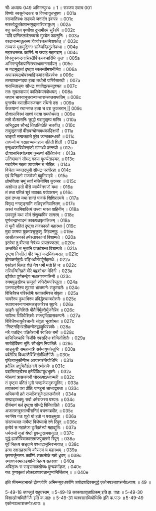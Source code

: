 श्रीः
अध्यायः 049
अभिमन्युवधः ॥ 1 ॥
सञ्जय उवाच 	001  
विष्णोः स्वसुर्नन्दकरः स विष्ण्वायुधभूषणः ।	001a  
रराजातिरथः सङ्ख्ये जनार्दन इवापरः ॥	001c  
मारुतोद्धूतकेशान्तमुद्यतारिवरायुधम् ।	002a  
वपुः समीक्ष्य पृथ्वीशा दुःसमीक्ष्यं सुरैरपि ॥	002c  
\'यदि पाणितलादेतच्चक्रं मुञ्चेत फाल्गुनिः ।	003a  
वरदानान्मातुलस्य विष्णोश्चक्रमिवापतेत् ॥\'	003c  
तच्चक्रं भृशमुद्विग्नाः सञ्चिच्छिदुरनेकधा ।	004a  
महारथस्ततः कार्ष्णिः स जग्राह महागदाम् ॥	004c  
विधनुःस्यन्दनासिस्तैर्विचक्रश्चारिभिः कृतः ।	005a  
अभिमन्युर्गदापाणिरश्वत्थामानमार्दयत् ॥	005c  
स गदामुद्यतां दृष्ट्वा ज्वलन्तीमशनीमिव ।	006a  
अपाक्रामद्रथोपस्थाद्विक्रमांस्त्रीन्नरर्षभः ॥	006c  
तस्याश्वान्गदया हत्वा तथोभौ पार्ष्णिसारथी ।	007a  
शराचिताङ्गः सौभद्रः श्वाविद्वत्समदृश्यत ॥	007c  
ततः सुबलदायादं कालिकेयमपोथयत् ।	008a  
जघान चास्यानुचरान्गान्धारान्सप्तसप्ततिम् ॥	008c  
पुनश्चैव वसातीयाञ्जघान रथिनो दश ।	009a  
केकयानां रथान्सप्त हत्वा च दश कुञ्जरान् ||	009c  
दौःशासनिरथं साश्वं गदया समपोथयत् ॥	009e  
ततो दौःशासनिः क्रुद्धो गदामुद्यम्य मारिष ।	010a  
अभिदुद्राव सौभद्रं तिष्ठतिष्ठेति चाब्रवीत् ॥	010c  
तावुद्यतगदौ वीरावन्योन्यवधकाङ्क्षिणौ ।	011a  
भ्रातृव्यौ सम्प्रजह्राते पुरेव त्र्यम्बकान्धकौ ॥	011c  
तावन्योन्यं गदाग्राभ्यामाहत्य पतितौ क्षितौ ।	012a  
इन्द्रध्वजाविवोत्सृष्टौ रणमध्ये परन्तपौ ॥	012c  
दौःशासनिरथोत्थाय कुरूणां कीर्तिवर्धनः ।	013a  
उत्तिष्ठमानं सौभद्रं गदया मूर्ध्न्यताडयत् ॥	013c  
गदावेगेन महता व्यायामेन च मोहितः ।	014a  
विचेता न्यपतद्भूमौ सौभद्रः परवीरहा ॥	014c  
एवं विनिहतो राजन्नेको बहुभिराहवे ।	015a  
क्षोभयित्वा चमूं सर्वां नलिनीमिव कुञ्जरः ॥	015c  
अशोभत हतो वीरो व्याधैर्वनगजो यथा ।	016a  
तं तथा पतितं शूरं तावकाः पर्यवारयन् ॥	016c  
दावं दग्ध्वा यथा शान्तं पावकं शिशिरात्यये ।	017a  
विमृद्य नगशृङ्गाणि सन्निवृत्तमिवानिलम् ॥	017c  
अस्तं गतमिवादित्यं तप्त्वा भारत वाहिनीम् ।	018a  
उपप्लुतं यथा सोमं संशुष्कमिव सागरम् ॥	018c  
पूर्णचन्द्राभवदनं काकपक्षवृतालिकम् ।	019a  
तं भूमौ पतितं दृष्ट्वा तावकास्ते महारथाः |	019c  
मुदा परमया युक्ताश्चुक्रुशुः सिंहवन्मुहुः ॥	019e  
आसीत्परमको हर्षस्तावकानां विशाम्पते ।	020a  
इतरेषां तु वीराणां नेत्रेभ्यः प्रापतज्जलम् ॥	020c  
अन्तरिक्षे च भूतानि प्राक्रोशन्त विशाम्पते ।	021a  
दृष्ट्वा निपतितं वीरं च्युतं चन्द्रमिवाम्बरात् ॥	021c  
द्रोणकर्णमुखैः षड्भिर्धार्तराष्ट्रैर्महारथैः ।	022a  
एकोऽयं निहतः शेते नैष धर्मो मतो हि नः ॥	022c  
तस्मिन्विनिहते वीरे बह्वशोभत मेदिनी ।	023a  
द्यौर्यथा पूर्णचन्द्रेण नक्षत्रगणमालिनी ॥	023c  
रुक्मपुङ्खैश्च सम्पूर्णा रुधिरौघपरिप्लुता ।	024a  
उत्तमाङ्गैश्च शूराणां भ्राजमानैः सकुण्डलैः ॥	024c  
विचित्रैश्च परिस्तोमैः पताकाभिश्च संवृता ।	025a  
चामरैश्च कुथाभिश्च प्रविद्धैश्चाम्बरोत्तमैः ॥	025c  
रथाश्वनरनागानामलङ्कारैश्च सुप्रभैः ।	026a  
खड्गैः सुनिशितैः पीतैर्निर्मुक्तैर्भुजगैरिव ॥	026c  
चापैश्च विविधैश्छिन्नैः शक्त्यृष्टिप्रासकम्पनैः ।	027a  
विविधैश्चायुधैश्चान्यैः संवृता भूरशोभत ॥	027c  
\'निष्टनद्भिरतीवान्यैरुद्वहद्रुधिरस्रवैः ।	028a  
नरैः पतद्भिः पतितैरवनी स्वधिकं बभौ ॥	028c  
वाजिभिश्चापि निर्जीवैः श्वसद्भिः शोणितोक्षितैः ।	029a  
सारोहैर्विषमा भूमिः सौभद्रेण निपातितैः ॥	029c  
साङ्कुशैः समहामात्रैः सर्वमायुधकेतुभिः ।	030a  
पर्वतैरिव विध्वस्तैर्विशिखैर्मथितैर्गजैः ॥	030c  
पृथिव्यानुकीर्णैश्च अश्वसारथियोधिभिः ।	031a  
ह्रदैरिव प्रक्षुभितैर्हृतनागै रथोत्तमैः ॥	031c  
पदातिसङ्घैश्च हतैर्विविधायुधभूषणैः ।	032a  
भीरूणां त्रासजननी घोररूपाऽभवन्मही ॥	032c  
तं दृष्ट्वा पतितं भूमौ चन्द्रार्कसदृशद्युतिम् ।	033a  
तावकानां परा प्रीतिः पाण्डूनां चाभवद्व्यथा ॥	033c  
अभिमन्यौ हते राजञ्शिशुकेऽप्राप्तयौवने ।	034a  
सम्प्राद्रवच्चमूः सर्वा धर्मराजस्य पश्यतः ॥	034c  
दीर्यमाणं बलं दृष्ट्वा सौभद्रे विनिपातिते ।	035a  
अजातशत्रुस्तान्वीरानिदं वचनमब्रवीत् ॥	035c  
स्वर्गमेष गतः शूरो यो हतो न पराङ्मुखः ।	036a  
संस्तम्भयत माभैष्ट विजेष्यामो रणे रिपून् ॥	036c  
इत्येवं स महातेजा दुःखितेभ्यो महाद्युतिः ।	037a  
धर्मराजो युधां श्रेष्ठो ब्रुवन्दुःखमपानुदत् ॥	037c  
युद्धे ह्याशीविषाकारान्राजपुत्रान्रणे रिपून् ।	038a  
पूर्वं निहत्य सङ्ग्रामे पश्चादार्जुनिरभ्ययात् ॥	038c  
हत्वा दशसहस्राणि कौसल्यं च महारथम् ।	039a  
कृष्णार्जुनसमः कार्ष्णिः शक्रलोकं गतो ध्रुवम् ॥	039c  
रथाश्वनरमातङ्गान्विनिहत्य सहस्रशः ।	040a  
अवितृप्तः स सङ्ग्रामादशोच्यः पुण्यकर्मकृत् ।	040c  
गतः पुण्यकृतां लोकाञ्शाश्वतान्पुण्यनिर्जितान् ॥ ॥	040e  

इति श्रीमन्महाभारते द्रोणपर्वणि अभिमन्युवधपर्वणि त्रयोदशदिवसयुद्धे एकोनपञ्चाशत्तमोऽध्यायः ॥ 49 ॥

5-49-18 उपप्लुतं राहुग्रस्तम् ॥ 5-49-19 काकपक्षावृताक्षिकम् इति झ. पाठः ॥ 5-49-30 विशाखोन्मथितैर्गजैः इति क.पाठः ॥ 5-49-31 व्यश्वसारथियोधिभिः इति क.पाठः ॥ 5-49-49 एकोनपञ्चाशत्तमोऽध्यायः ॥
